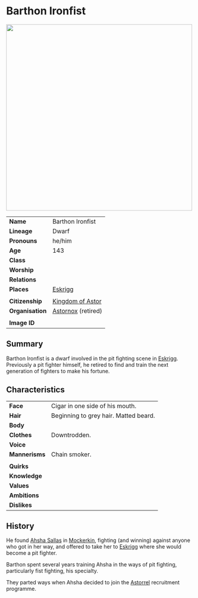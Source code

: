 # Barthon Ironfist

<img src="https://raw.githubusercontent.com/jesskelsall/astarus-images/main/characters/portraits/imageid.png" height="500" />

|||
| --- | --- |
| **Name** | Barthon Ironfist | character.3
| **Lineage** | Dwarf |
| **Pronouns** | he/him |
| **Age** | 143 |
| **Class** | |
| **Worship** | |
| **Relations** | |
| **Places** | [Eskrigg](../places/cities/eskrigg.md) |
|||
| **Citizenship** | [Kingdom of Astor](../civilisations/kingdom-of-astor/kingdom-of-astor.md) |
| **Organisation** | [Astornox](../organisations/government/astornox/astornox.md) (retired) |
|||
| **Image ID** | |

## Summary

Barthon Ironfist is a dwarf involved in the pit fighting scene in [Eskrigg](../places/cities/eskrigg.md). Previously a pit fighter himself, he retired to find and train the next generation of fighters to make his fortune.

## Characteristics

| | |
| --- | --- |
| **Face** | Cigar in one side of his mouth. | characteristics.2
| **Hair** | Beginning to grey hair. Matted beard. |
| **Body** | |
| **Clothes** | Downtrodden. |
| **Voice** | |
| **Mannerisms** | Chain smoker. |
| | |
| **Quirks** | |
| **Knowledge** | |
| **Values** | |
| **Ambitions** | |
| **Dislikes** | |

## History

He found [Ahsha Sallas](ahsha-sallas.md) in [Mockerkin](../places/towns/mockerkin.md), fighting (and winning) against anyone who got in her way, and offered to take her to [Eskrigg](../places/cities/eskrigg.md) where she would become a pit fighter.

Barthon spent several years training Ahsha in the ways of pit fighting, particularly fist fighting, his specialty.

They parted ways when Ahsha decided to join the [Astorrel](../organisations/government/astorrel/astorrel.md) recruitment programme.
